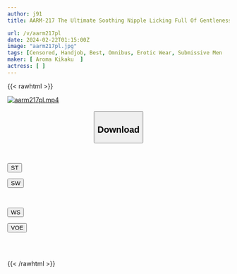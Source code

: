 ```yaml
---
author: j91
title: AARM-217 The Ultimate Soothing Nipple Licking Full Of Gentleness And Eroticism

url: /v/aarm217pl
date: 2024-02-22T01:15:00Z
image: "aarm217pl.jpg"
tags: [Censored, Handjob, Best, Omnibus, Erotic Wear, Submissive Men	]
maker: [ Aroma Kikaku  ]
actress: [ ]
---
```



{{< rawhtml >}}

<div class="video" data-videoid="9yamkxxraWHa412">
    <a href="javascript:;">
        <img src="/v/aarm217pl/aarm217pl.jpg" width="WIDTH" height="HEIGHT" alt="aarm217pl.mp4" loading="lazy">
    </a>
</div>

<script type="text/javascript" src="https://j91.asia/asset/on-demand-st.js"></script>

<br>
  <link rel="stylesheet" href="https://j91.asia/asset/bs5.css">
  
  <center>
  <button class="btn btn-primary" type="button" data-bs-toggle="collapse" data-bs-target=".multi-collapse" aria-expanded="false" aria-controls="multiCollapseExample1 multiCollapseExample2"><h2>Download</h2></button></center>
</p>
<div class="row">
  <div class="col">
    <div class="collapse multi-collapse" id="multiCollapseExample1">
      <div class="card card-body">
	      	      <br>
<div class="buttons">  
<p><a href="https://streamtape.to/v/9yamkxxraWHa412" target="_blank"><button class="btn-hover color-3"><i class="fa fa-download"></i> ST</button></a></p>
<p><a href="https://cdnwish.com/4nmn0va4kvf3" target="_blank"><button class="btn-hover color-2"><i class="fa fa-download"></i> SW</button></a></p></div>
    </div>
  </div>
</div>
  <div class="col">
    <div class="collapse multi-collapse" id="multiCollapseExample2">
      <div class="card card-body">
	      <br>
<div class="buttons">
<p><a href="https://wolfstream.tv/hv6m8so3uhl0/AARM-217.mp4.html"><button class="btn-hover color-9"><i class="fa fa-download"></i> WS</button></a></p>
<p><a href="https://voe.sx/p4qjjnktszxo"><button class="btn-hover color-8"><i class="fa fa-download"></i> VOE</button></a></p></div>
<br><br>
      </div>
    </div>
  </div>
</div>

{{< /rawhtml >}}